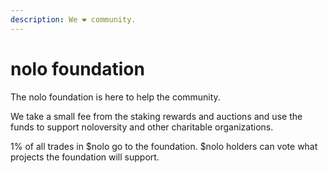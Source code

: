 ```yaml
---
description: We ❤️ community.
---
```


# nolo foundation

The nolo foundation is here to help the community.

We take a small fee from the staking rewards and auctions and use the funds to support noloversity and other charitable organizations.

1% of all trades in $nolo go to the foundation. $nolo holders can vote what projects the foundation will support.
